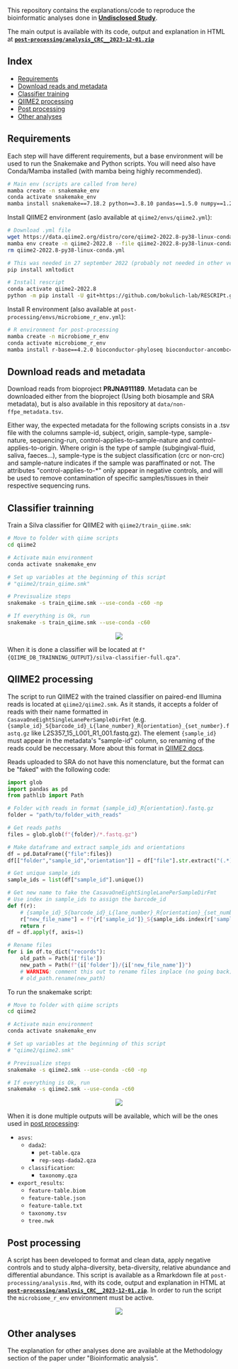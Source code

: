 This repository contains the explanations/code to reproduce the bioinformatic analyses done in [**Undisclosed Study**]().

The main output is available with its code, output and explanation in HTML at [**`post-processing/analysis_CRC__2023-12-01.zip`**](post-processing/analysis_CRC__2023-12-01.zip)

## Index
- [Requirements](#requirements)
- [Download reads and metadata](#download-reads-and-metadata)
- [Classifier training](#classifier-trainning)
- [QIIME2 processing](#qiime2-processing)
- [Post processing](#post-processing)
- [Other analyses](#other-analyses)

## Requirements
Each step will have different requirements, but a base environment will be used to run the Snakemake and Python scripts. You will need also have Conda/Mamba installed (with mamba being highly recommended).

```sh
# Main env (scripts are called from here)
mamba create -n snakemake_env
conda activate snakemake_env
mamba install snakemake==7.18.2 python==3.8.10 pandas==1.5.0 numpy==1.23.1 colorama matplotlib seaborn
```

Install QIIME2 environment (aslo available at `qiime2/envs/qiime2.yml`):
```sh
# Download .yml file
wget https://data.qiime2.org/distro/core/qiime2-2022.8-py38-linux-conda.yml
mamba env create -n qiime2-2022.8 --file qiime2-2022.8-py38-linux-conda.yml
rm qiime2-2022.8-py38-linux-conda.yml

# This was needed in 27 september 2022 (probably not needed in other versions)
pip install xmltodict

# Install rescript
conda activate qiime2-2022.8
python -m pip install -U git+https://github.com/bokulich-lab/RESCRIPt.git
```

Install R environment (also available at `post-processing/envs/microbiome_r_env.yml`):
```sh
# R environment for post-processing
mamba create -n microbiome_r_env
conda activate microbiome_r_env
mamba install r-base==4.2.0 bioconductor-phyloseq bioconductor-ancombc==2.0.1 bioconductor-ggtree r-plotly r-ggplot2 r-dt r-devtools r-data.table r-venndiagram r-egg r-randomcolor ggvenn
```

## Download reads and metadata

Download reads from bioproject **PRJNA911189**. Metadata can be downloaded either from the bioproject (Using both biosample and SRA metadata), but is also available in this repository at `data/non-ffpe_metadata.tsv`.

Either way, the expected metadata for the following scripts consists in a .tsv file with the columns sample-id, subject, origin, sample-type, sample-nature, sequencing-run, control-applies-to-sample-nature and control-applies-to-origin. Where origin is the type of sample (subgingival-fluid, saliva, faeces...), sample-type is the subject classification (crc or non-crc) and sample-nature indicates if the sample was paraffinated or not. The attributes "control-applies-to-*" only appear in negative controls, and will be used to remove contamination of specific samples/tissues in their respective sequencing runs.

## Classifier trainning

Train a Silva classifier for QIIME2 with `qiime2/train_qiime.smk`:

```sh
# Move to folder with qiime scripts
cd qiime2

# Activate main environment
conda activate snakemake_env

# Set up variables at the beginning of this script
# "qiime2/train_qiime.smk"

# Previsualize steps
snakemake -s train_qiime.smk --use-conda -c60 -np

# If everything is Ok, run
snakemake -s train_qiime.smk --use-conda -c60
```

<p align="center">
  <img src="qiime2/train_qiime_dag.png">
</p>


When it is done a classifier will be located at `f"{QIIME_DB_TRAINNING_OUTPUT}/silva-classifier-full.qza"`.


## QIIME2 processing

The script to run QIIME2 with the trained classifier on paired-end Illumina reads is located at `qiime2/qiime2.smk`. As it stands, it accepts a folder of reads with their name formatted in `CasavaOneEightSingleLanePerSampleDirFmt` (e.g. `{sample_id}_S{barcode_id}_L{lane_number}_R{orientation}_{set_number}.fastq.gz` like L2S357_15_L001_R1_001.fastq.gz). The element `{sample_id}` must appear in the metadata's "sample-id" column, so renaming of the reads could be neccessary. More about this format in [QIIME2 docs](https://docs.qiime2.org/2022.8/tutorials/importing/?highlight=casavaoneeightsinglelanepersampledirfmt#casava-1-8-paired-end-demultiplexed-fastq).

Reads uploaded to SRA do not have this nomenclature, but the format can be "faked" with the following code:
```py
import glob
import pandas as pd
from pathlib import Path

# Folder with reads in format {sample_id}_R{orientation}.fastq.gz
folder = "path/to/folder_with_reads"

# Get reads paths
files = glob.glob(f"{folder}/*.fastq.gz")

# Make dataframe and extract sample_ids and orientations
df = pd.DataFrame({"file":files})
df[["folder","sample_id","orientation"]] = df["file"].str.extract("(.*)/(.*)_R(\d).fastq.gz", expand=True)

# Get unique sample_ids
sample_ids = list(df["sample_id"].unique())

# Get new name to fake the CasavaOneEightSingleLanePerSampleDirFmt
# Use index in sample_ids to assign the barcode_id
def f(r):
    # {sample_id}_S{barcode_id}_L{lane_number}_R{orientation}_{set_number}.fastq.gz
    r["new_file_name"] = f"{r['sample_id']}_S{sample_ids.index(r['sample_id'])+1}_L001_R{r['orientation']}_001.fastq.gz"
    return r
df = df.apply(f, axis=1)

# Rename files
for i in df.to_dict("records"):
    old_path = Path(i['file'])
    new_path = Path(f"{i['folder']}/{i['new_file_name']}")
    # WARNING: comment this out to rename files inplace (no going back)
    # old_path.rename(new_path) 

```
To run the snakemake script:

```sh
# Move to folder with qiime scripts
cd qiime2

# Activate main environment
conda activate snakemake_env

# Set up variables at the beginning of this script
# "qiime2/qiime2.smk"

# Previsualize steps
snakemake -s qiime2.smk --use-conda -c60 -np

# If everything is Ok, run
snakemake -s qiime2.smk --use-conda -c60
```

<p align="center">
  <img src="qiime2/qiime2_dag.png">
</p>



When it is done multiple outputs will be available, which will be the ones used in [post processing](#post-processing):
- `asvs`: 
    - `dada2`:
        - `pet-table.qza`
        - `rep-seqs-dada2.qza`
    - `classification`:
        - `taxonomy.qza`
- `export_results`:
    - `feature-table.biom`
    - `feature-table.json`
    - `feature-table.txt`
    - `taxonomy.tsv`
    - `tree.nwk`

## Post processing

A script has been developed to format and clean data, apply negative controls and to study alpha-diversity, beta-diversity, relative abundance and differential abundance. This script is available as a Rmarkdown file at `post-processing/analysis.Rmd`, with its code, output and explanation in HTML at [**`post-processing/analysis_CRC__2023-12-01.zip`**](post-processing/analysis_CRC__2023-12-01.zip). In order to run the script the `microbiome_r_env` environment must be active.

<p align="center">
  <img src="post-processing/examples.png">
</p>

## Other analyses

The explanation for other analyses done are available at the Methodology section of the paper under "Bioinformatic analysis". 

